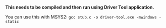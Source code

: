 **This needs to be compiled and then run using Driver Tool application.**

You can use this with MSYS2: `gcc stub.c -o driver-tool.exe -mwindows -static`